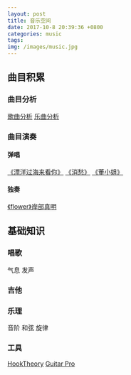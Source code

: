```yaml
---
layout: post
title: 音乐空间
date: 2017-10-8 20:39:36 +0800
categories: music
tags:  
img: /images/music.jpg
---
```

## 曲目积累
###  曲目分析
[歌曲分析](https://wwg1996.github.io/music/2017/10/09/gqfx.html) 
[乐曲分析](https://wwg1996.github.io/music/2017/10/09/yqfx.html/yqfx.htm)
### 曲目演奏
####  弹唱
[《漂洋过海来看你》](https://wwg1996.github.io/music/2017/09/25/pyghlkn.html)
[《消愁》](https://node.kg.qq.com/play?s=3ozNRz3T2P_Zw3Mn&shareuid=679b9d8d252d3f8e&topsource=a0_pn201001004_z11_u56080085_l0_t1509445211__)
[《董小姐》](http://wangweiguang.xyz/music/2017/10/31/dxj.html)

#### 独奏
[《flower》岸部真明](https://wwg1996.github.io/music/2017/10/09/flower.html)

## 基础知识
### 唱歌
气息
发声
### 吉他
### 乐理
音阶
和弦
旋律
### 工具
[HookTheory](https://www.hooktheory.com/site)
[Guitar Pro](https://baike.baidu.com/item/Guitar%20Pro/5452699) 
